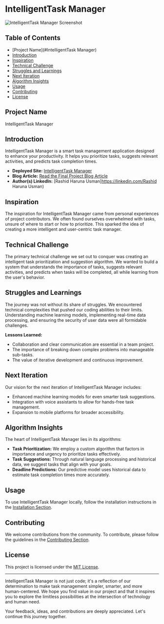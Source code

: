 # IntelligentTask Manager

![IntelligentTask Manager Screenshot](screenshot.png)

## Table of Contents

- [Project Name](#IntelligentTask Manager)
- [Introduction](#introduction)
- [Inspiration](#inspiration)
- [Technical Challenge](#technical-challenge)
- [Struggles and Learnings](#struggles-and-learnings)
- [Next Iteration](#next-iteration)
- [Algorithm Insights](#algorithm-insights)
- [Usage](#usage)
- [Contributing](#contributing)
- [License](#license)

## Project Name

IntelligentTask Manager

## Introduction

IntelligentTask Manager is a smart task management application designed to enhance your productivity. It helps you prioritize tasks, suggests relevant activities, and predicts task completion times.

- **Deployed Site:** [IntelligentTask Manager](https://itmanager.com)
- **Blog Article:** [Read the Final Project Blog Article](https://itmanager.com)
- **Author(s) LinkedIn:** [Rashid Haruna Usman]https://linkedin.com/Rashid Haruna Usman)

## Inspiration

The inspiration for IntelligentTask Manager came from personal experiences of project contributors. We often found ourselves overwhelmed with tasks, unsure of where to start or how to prioritize. This sparked the idea of creating a more intelligent and user-centric task manager.

## Technical Challenge

The primary technical challenge we set out to conquer was creating an intelligent task prioritization and suggestion algorithm. We wanted to build a system that understands the importance of tasks, suggests relevant activities, and predicts when tasks will be completed, all while learning from the user's behavior.

## Struggles and Learnings

The journey was not without its share of struggles. We encountered technical complexities that pushed our coding abilities to their limits. Understanding machine learning models, implementing real-time data processing, and ensuring the security of user data were all formidable challenges.

**Lessons Learned:**
- Collaboration and clear communication are essential in a team project.
- The importance of breaking down complex problems into manageable sub-tasks.
- The value of iterative development and continuous improvement.

## Next Iteration

Our vision for the next iteration of IntelligentTask Manager includes:
- Enhanced machine learning models for even smarter task suggestions.
- Integration with voice assistants to allow for hands-free task management.
- Expansion to mobile platforms for broader accessibility.

## Algorithm Insights

The heart of IntelligentTask Manager lies in its algorithms:
- **Task Prioritization:** We employ a custom algorithm that factors in importance and urgency to prioritize tasks effectively.
- **Task Suggestions:** Through natural language processing and historical data, we suggest tasks that align with your goals.
- **Deadline Predictions:** Our predictive model uses historical data to estimate task completion times more accurately.

## Usage

To use IntelligentTask Manager locally, follow the installation instructions in the [Installation Section](#installation).

## Contributing

We welcome contributions from the community. To contribute, please follow the guidelines in the [Contributing Section](#contributing).

## License

This project is licensed under the [MIT License](LICENSE).

---

IntelligentTask Manager is not just code; it's a reflection of our determination to make task management simpler, smarter, and more human-centered. We hope you find value in our project and that it inspires you to explore the limitless possibilities at the intersection of technology and human need.

Your feedback, ideas, and contributions are deeply appreciated. Let's continue this journey together.
